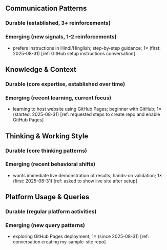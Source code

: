 ## Communication Patterns
### Durable (established, 3+ reinforcements)

### Emerging (new signals, 1-2 reinforcements)
- prefers instructions in Hindi/Hinglish; step-by-step guidance; 1× (first: 2025-08-31) [ref: GitHub setup instructions conversation]

## Knowledge & Context
### Durable (core expertise, established over time)

### Emerging (recent learning, current focus)
- learning to host website using GitHub Pages; beginner with GitHub; 1× (started: 2025-08-31) [ref: requested steps to create repo and enable GitHub Pages]

## Thinking & Working Style
### Durable (core thinking patterns)

### Emerging (recent behavioral shifts)
- wants immediate live demonstration of results; hands-on validation; 1× (first: 2025-08-31) [ref: asked to show live site after setup]

## Platform Usage & Queries
### Durable (regular platform activities)

### Emerging (new query patterns)
- exploring GitHub Pages deployment; 1× (since 2025-08-31) [ref: conversation creating my-sample-site repo]
